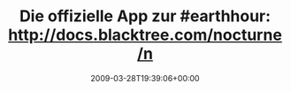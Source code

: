 ---
retweeted: false
source: <a href="http://twitter.com" rel="nofollow">Twitter Web Client</a>
entities:
  hashtags:
  - text: earthhour
    indices:
    - '23'
    - '33'
  symbols: []
  user_mentions:
  - name: Florian Gilcher (@skade@hachyderm.io)
    screen_name: Argorak
    indices:
    - '84'
    - '92'
    id_str: '27227212'
    id: '27227212'
  - name: "@cypher"
    screen_name: cypher
    indices:
    - '95'
    - '102'
    id_str: '10601922'
    id: '10601922'
  urls: []
display_text_range:
- '0'
- '103'
favorite_count: '0'
id_str: '1408428446'
truncated: false
retweet_count: '0'
id: '1408428446'
created_at: Sat Mar 28 19:39:06 +0000 2009
favorited: false
full_text: 'Die offizielle App zur #earthhour: http://docs.blacktree.com/nocturne/nocturne
  (via [@Argorak](https://twitter.com/Argorak) & [@cypher](https://twitter.com/cypher))'
lang: de
tags:
- earthhour
- pesos/twitter
date: '2009-03-28T19:39:06+00:00'
src: https://twitter.com/bascht/status/1408428446
original_url: https://twitter.com/bascht/status/1408428446
type: twitter_tweet
text: 'Die offizielle App zur #earthhour: http://docs.blacktree.com/nocturne/nocturne
  (via [@Argorak](https://twitter.com/Argorak) & [@cypher](https://twitter.com/cypher))'
title: 'Die offizielle App zur #earthhour: http://docs.blacktree.com/nocturne/n'

---